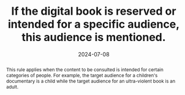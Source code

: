 ---
N: '95'
Rubrique: Identification et contact
title: If the digital book is reserved or intended for a specific audience, this audience is mentioned. 
abstract: This rule applies when the content to be consulted is intended for certain categories of people. For example, the target audience for a children's documentary is a child while the target audience for an ultra-violent book is an adult.
categories: ["Information before consultation"]
agrege: O4095-E010
opquast: '4 095'
indiceebook: '10'
description: "Rule n° 010"
before: "009"
weight: "010"
after: "011"
actif: '1'
layout: rules
date: 2024-07-08
tags: ["", ""]
objectif: ["Avoid disappointment", "Warn users"]
Meo: ["Associate specific audience information with the book", "Include specific audience information on the book presentation page"]
Controle: ["For any book whose consultation may be shocking or not suitable for a certain category of the population (minors, etc.), check for the presence of an indication of the public for which the book is intended."]
Source: ["Opquast", "SNE"]
Referentiel: [""]
Steps: ["", ""]
pertinence: 1
---